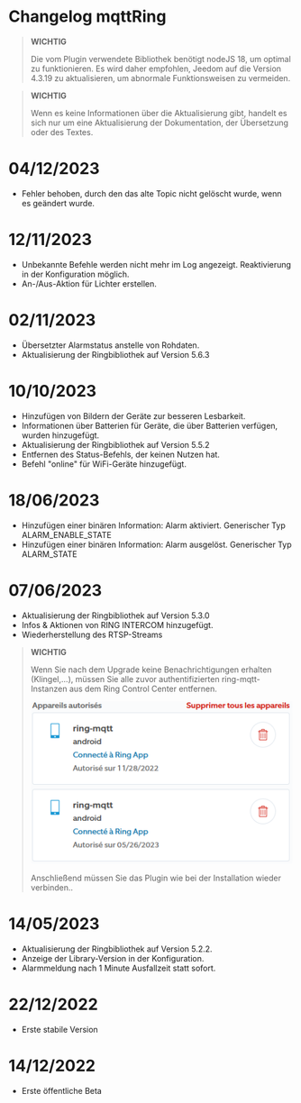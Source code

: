 # Changelog mqttRing

>**WICHTIG**
>
>Die vom Plugin verwendete Bibliothek benötigt nodeJS 18, um optimal zu funktionieren.
>Es wird daher empfohlen, Jeedom auf die Version 4.3.19 zu aktualisieren, um abnormale Funktionsweisen zu vermeiden.

>**WICHTIG**
>
>Wenn es keine Informationen über die Aktualisierung gibt, handelt es sich nur um eine Aktualisierung der Dokumentation, der Übersetzung oder des Textes.

# 04/12/2023
- Fehler behoben, durch den das alte Topic nicht gelöscht wurde, wenn es geändert wurde.

# 12/11/2023
- Unbekannte Befehle werden nicht mehr im Log angezeigt. Reaktivierung in der Konfiguration möglich.
- An-/Aus-Aktion für Lichter erstellen.

# 02/11/2023
- Übersetzter Alarmstatus anstelle von Rohdaten.
- Aktualisierung der Ringbibliothek auf Version 5.6.3

# 10/10/2023
- Hinzufügen von Bildern der Geräte zur besseren Lesbarkeit.
- Informationen über Batterien für Geräte, die über Batterien verfügen, wurden hinzugefügt.
- Aktualisierung der Ringbibliothek auf Version 5.5.2
- Entfernen des Status-Befehls, der keinen Nutzen hat.
- Befehl "online" für WiFi-Geräte hinzugefügt.

# 18/06/2023
- Hinzufügen einer binären Information: Alarm aktiviert. Generischer Typ ALARM_ENABLE_STATE
- Hinzufügen einer binären Information: Alarm ausgelöst. Generischer Typ ALARM_STATE

# 07/06/2023
- Aktualisierung der Ringbibliothek auf Version 5.3.0
- Infos & Aktionen von RING INTERCOM hinzugefügt.
- Wiederherstellung des RTSP-Streams

>**WICHTIG**
>
>Wenn Sie nach dem Upgrade keine Benachrichtigungen erhalten (Klingel,...),
>müssen Sie alle zuvor authentifizierten ring-mqtt-Instanzen aus dem Ring Control Center entfernen.
>
>![RingControlCenter](../images/retrait_appareils.png)
>
>Anschließend müssen Sie das Plugin wie bei der Installation wieder verbinden..

# 14/05/2023
- Aktualisierung der Ringbibliothek auf Version 5.2.2.
- Anzeige der Library-Version in der Konfiguration.
- Alarmmeldung nach 1 Minute Ausfallzeit statt sofort.

# 22/12/2022
- Erste stabile Version

# 14/12/2022
- Erste öffentliche Beta
